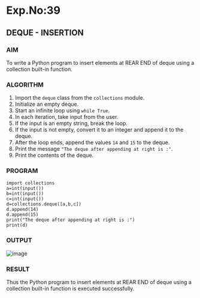 # Exp.No:39  
## DEQUE - INSERTION


### AIM  
To write a Python program to insert elements at REAR END of deque using a collection built-in function.


### ALGORITHM  

1. Import the `deque` class from the `collections` module.  
2. Initialize an empty deque.  
3. Start an infinite loop using `while True`.  
4. In each iteration, take input from the user.  
5. If the input is an empty string, break the loop.  
6. If the input is not empty, convert it to an integer and append it to the deque.  
7. After the loop ends, append the values `14` and `15` to the deque.  
8. Print the message `"The deque after appending at right is :"`.  
9. Print the contents of the deque.  


### PROGRAM  

```
import collections
a=int(input())
b=int(input())
c=int(input())
d=collections.deque([a,b,c])
d.append(14)
d.append(15)
print("The deque after appending at right is :")
print(d)

```

### OUTPUT
![image](https://github.com/user-attachments/assets/36ab84a5-1839-46d3-b652-d47627d46143)



### RESULT
Thus the Python program to insert elements at REAR END of deque using a collection built-in function is executed successfully.
